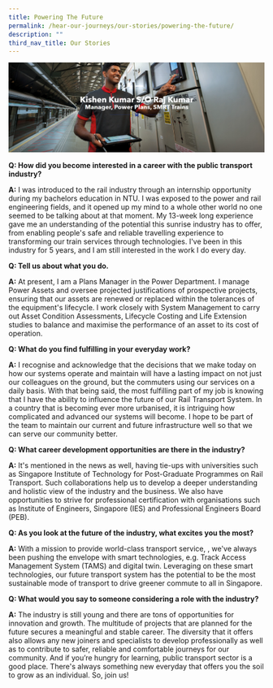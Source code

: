 ```yaml
---
title: Powering The Future
permalink: /hear-our-journeys/our-stories/powering-the-future/
description: ""
third_nav_title: Our Stories
---
```

![](/images/powering%20the%20future%20-%20kishen.png)

**Q: How did you become interested in a career with the public transport industry?**

**A:** I was introduced to the rail industry through an internship opportunity during my bachelors education in NTU. I was exposed to the power and rail engineering fields, and it opened up my mind to a whole other world no one seemed to be talking about at that moment. My 13-week long experience gave me an understanding of the potential this sunrise industry has to offer, from enabling people's safe and reliable travelling experience to transforming our train services through technologies. I've been in this industry for 5 years, and I am still interested in the work I do every day.

**Q: Tell us about what you do.**

**A:** At present, I am a Plans Manager in the Power Department. I manage Power Assets and oversee projected justifications of prospective projects, ensuring that our assets are renewed or replaced within the tolerances of the equipment's lifecycle. I work closely with System Management to carry out Asset Condition Assessments, Lifecycle Costing and Life Extension studies to balance and maximise the performance of an asset to its cost of operation.

**Q: What do you find fulfilling in your everyday work?**

**A:** I recognise and acknowledge that the decisions that we make today on how our systems operate and maintain will have a lasting impact on not just our colleagues on the ground, but the commuters using our services on a daily basis. With that being said, the most fulfilling part of my job is knowing that I have the ability to influence the future of our Rail Transport System. In a country that is becoming ever more urbanised, it is intriguing how complicated and advanced our systems will become. I hope to be part of the team to maintain our current and future infrastructure well so that we can serve our community better.

**Q: What career development opportunities are there in the industry?**

**A:** It's mentioned in the news as well, having tie-ups with universities such as Singapore Institute of Technology for Post-Graduate Programmes on Rail Transport. Such collaborations help us to develop a deeper understanding and holistic view of the industry and the business. We also have opportunities to strive for professional certification with organisations such as Institute of Engineers, Singapore (IES) and Professional Engineers Board (PEB).

**Q: As you look at the future of the industry, what excites you the most?**

**A:** With a mission to provide world-class transport service, , we've always been pushing the envelope with smart technologies, e.g. Track Access Management System (TAMS) and digital twin. Leveraging on these smart technologies, our future transport system has the potential to be the most sustainable mode of transport to drive greener commute to all in Singapore.

**Q: What would you say to someone considering a role with the industry?**

**A:** The industry is still young and there are tons of opportunities for innovation and growth. The multitude of projects that are planned for the future secures a meaningful and stable career. The diversity that it offers also allows any new joiners and specialists to develop professionally as well as to contribute to safer, reliable and comfortable journeys for our community. And if you’re hungry for learning, public transport sector is a good place. There's always something new everyday that offers you the soil to grow as an individual. So, join us!